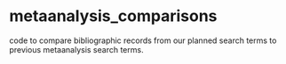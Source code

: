 # metaanalysis_comparisons
code to compare bibliographic records from our planned search terms to previous metaanalysis search terms.
